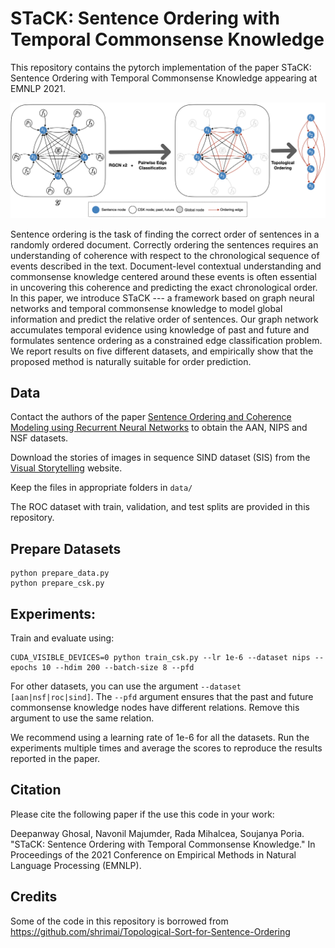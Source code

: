# STaCK: Sentence Ordering with Temporal Commonsense Knowledge

This repository contains the pytorch implementation of the paper STaCK: Sentence Ordering with Temporal Commonsense Knowledge appearing at EMNLP 2021. 
<!-- The preprint version can be found [here](). -->

![Alt text](stack.png?raw=true "Illustration of STaCK.")

Sentence ordering is the task of finding the correct order of sentences in a randomly ordered document. Correctly ordering the sentences requires an understanding of coherence with respect to the chronological sequence of events described in the text. Document-level contextual understanding and commonsense knowledge centered around these events is often essential in uncovering this coherence and predicting the exact chronological order.  In this paper, we introduce STaCK --- a framework based on graph neural networks and temporal commonsense knowledge to model global information and predict the relative order of sentences. Our graph network accumulates temporal evidence using knowledge of past and future and formulates sentence ordering as a constrained edge classification problem. We report results on five different datasets, and empirically show that the proposed method is naturally suitable for order prediction.

## Data

Contact the authors of the paper [Sentence Ordering and Coherence Modeling using Recurrent Neural Networks](https://arxiv.org/pdf/1611.02654.pdf) to obtain the AAN, NIPS and NSF datasets.

Download the stories of images in sequence SIND dataset (SIS) from the [Visual Storytelling](http://visionandlanguage.net/VIST/dataset.html) website.

Keep the files in appropriate folders in `data/`

The ROC dataset with train, validation, and test splits are provided in this repository.

## Prepare Datasets

```
python prepare_data.py
python prepare_csk.py
```

## Experiments:

Train and evaluate using:

```
CUDA_VISIBLE_DEVICES=0 python train_csk.py --lr 1e-6 --dataset nips --epochs 10 --hdim 200 --batch-size 8 --pfd
```

For other datasets, you can use the argument `--dataset [aan|nsf|roc|sind]`. The `--pfd` argument ensures that the past and future commonsense knowledge nodes have different relations. Remove this argument to use the same relation. 

We recommend using a learning rate of 1e-6 for all the datasets. Run the experiments multiple times and average the scores to reproduce the results reported in the paper.

## Citation

Please cite the following paper if the use this code in your work:

Deepanway Ghosal, Navonil Majumder, Rada Mihalcea, Soujanya Poria. "STaCK: Sentence Ordering with Temporal Commonsense Knowledge." In Proceedings of the 2021 Conference on Empirical Methods in Natural Language Processing (EMNLP).

## Credits
Some of the code in this repository is borrowed from https://github.com/shrimai/Topological-Sort-for-Sentence-Ordering 

